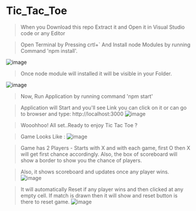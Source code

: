 # Tic_Tac_Toe
 
> When you Download this repo Extract it and Open it in Visual Studio code or any Editor 

> Open Terminal by Pressing crtl+` And Install node Modules by running Command 'npm install'.

![image](https://user-images.githubusercontent.com/67380456/231887506-eb1986c2-7796-4fc3-8254-a42b2188fc67.png)


> Once node module will installed it will be visible in your Folder. 

 ![image](https://user-images.githubusercontent.com/67380456/231886445-04984faf-c6d2-43c9-9e08-a72076e09765.png)
 
> Now, Run Application by running command 'npm start'

> Application will Start and you'll see Link you can click on it or can go to browser and type: http://localhost:3000 
 ![image](https://user-images.githubusercontent.com/67380456/231886600-3c05e001-684e-44ae-83d3-33c56cc4b3b7.png)
 
> Wooohhoo! All set..Ready to enjoy Tic Tac Toe ? 

> Game Looks Like : 
![image](https://user-images.githubusercontent.com/67380456/231884953-00a6d717-2f6e-4536-b74a-9a128a8b7e89.png)

> Game has 2 Players - Starts with X and with each game, first O then X will get first chance accordingly. Also, the box of scoreboard will show a border to show you the chance of players.

> Also, it shows scoreboard and updates once any player wins.
![image](https://user-images.githubusercontent.com/67380456/231885932-a5d04e23-a4e6-43f9-8187-ae170776d1c0.png)

> It will automatically Reset if any player wins and then clicked at any empty cell.
> If match is drawn then it will show and reset button is there to reset game.
![image](https://user-images.githubusercontent.com/67380456/231885610-fc0aa648-ad77-4df5-8948-0d33f254c2ff.png)

